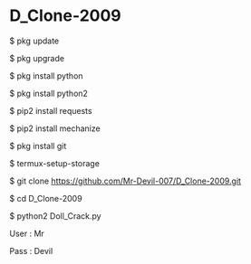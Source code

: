 # D_Clone-2009


$ pkg update

$ pkg upgrade

$ pkg install python

$ pkg install python2

$ pip2 install requests

$ pip2 install mechanize

$ pkg install git

$ termux-setup-storage

$ git clone https://github.com/Mr-Devil-007/D_Clone-2009.git

$ cd D_Clone-2009

$ python2 Doll_Crack.py






User : Mr

Pass : Devil
